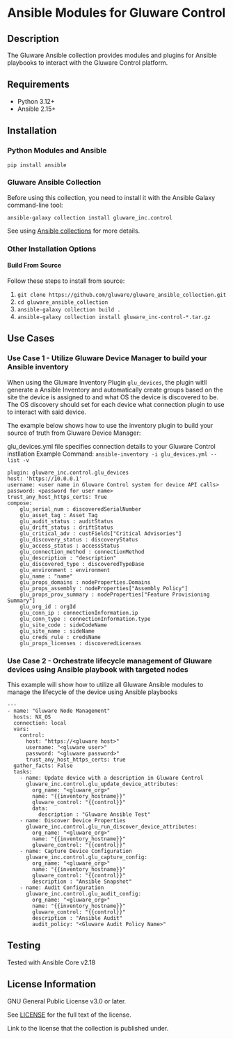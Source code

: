 # Ansible Modules for Gluware Control

## Description
The Gluware Ansible collection provides modules and plugins for Ansible playbooks to interact with the Gluware Control platform.

## Requirements

- Python 3.12+
- Ansible 2.15+

## Installation

### Python Modules and Ansible
```
pip install ansible
```

### Gluware Ansible Collection
Before using this collection, you need to install it with the Ansible Galaxy command-line tool:

```
ansible-galaxy collection install gluware_inc.control
```

See using [Ansible collections](https://docs.ansible.com/ansible/latest/user_guide/collections_using.html#installing-collections) for more details.

### Other Installation Options

#### Build From Source

Follow these steps to install from source:

1. ``git clone https://github.com/gluware/gluware_ansible_collection.git``
2. ``cd gluware_ansible_collection``
3. ``ansible-galaxy collection build .``
4. ``ansible-galaxy collection install gluware_inc-control-*.tar.gz``

## Use Cases

### Use Case 1 - Utilize Gluware Device Manager to build your Ansible inventory
When using the Gluware Inventory Plugin `glu_devices`, the plugin witll generate a Ansible Inventory and automatically create groups based on the site the device is assigned to and what OS the device is discovered to be.  The OS discovery should set for each device what connection plugin to use to interact with said device.  

The example below shows how to use the inventory plugin to build your source of truth from Gluware Device Manager:

glu_devices.yml file specifies connection details to your Gluware Control instllation
Example Command: ``ansible-inventory -i glu_devices.yml --list -v``
```
plugin: gluware_inc.control.glu_devices
host: 'https://10.0.0.1'
username: <user name in Gluware Control system for device API calls>
password: <password for user name>
trust_any_host_https_certs: True
compose:
    glu_serial_num : discoveredSerialNumber
    glu_asset_tag : Asset Tag
    glu_audit_status : auditStatus
    glu_drift_status : driftStatus
    glu_critical_adv : custFields["Critical Advisories"]
    glu_discovery_status : discoveryStatus
    glu_access_status : accessStatus
    glu_connection_method : connectionMethod
    glu_description : "description"
    glu_discovered_type : discoveredTypeBase
    glu_environment : environment
    glu_name : "name"
    glu_props_domains : nodeProperties.Domains
    glu_props_assembly : nodeProperties["Assembly Policy"]
    glu_props_prov_summary : nodeProperties["Feature Provisioning Summary"]
    glu_org_id : orgId
    glu_conn_ip : connectionInformation.ip
    glu_conn_type : connectionInformation.type
    glu_site_code : sideCodeName
    glu_site_name : sideName
    glu_creds_rule : credsName
    glu_props_licenses : discoveredLicenses
```
### Use Case 2 - Orchestrate lifecycle management of Gluware devices using Ansible playbook with targeted nodes
This example will show how to utilize all Gluware Ansible modules to manage the lifecycle of the device using Ansible playbooks
```
---
- name: "Gluware Node Management"
  hosts: NX_OS
  connection: local
  vars:
    control:
      host: "https://<gluware host>"
      username: "<gluware user>"
      password: "<gluware password>"
      trust_any_host_https_certs: true
  gather_facts: False
  tasks:
    - name: Update device with a description in Gluware Control
      gluware_inc.control.glu_update_device_attributes:
        org_name: "<gluware_org>"
        name: "{{inventory_hostname}}"
        gluware_control: "{{control}}"
        data:
          description : "Gluware Ansible Test"
    - name: Discover Device Properties
      gluware_inc.control.glu_run_discover_device_attributes:
        org_name: "<gluware_org>"
        name: "{{inventory_hostname}}"
        gluware_control: "{{control}}"
    - name: Capture Device Configuration
      gluware_inc.control.glu_capture_config:
        org_name: "<gluware_org>"
        name: "{{inventory_hostname}}"
        gluware_control: "{{control}}"
        description : "Ansible Snapshot"
    - name: Audit Configuration
      gluware_inc.control.glu_audit_config:
        org_name: "<gluware_org>"
        name: "{{inventory_hostname}}"
        gluware_control: "{{control}}"
        description : "Ansible Audit"
        audit_policy: "<Gluware Audit Policy Name>"
```
## Testing
Tested with Ansible Core v2.18

## License Information
GNU General Public License v3.0 or later.

See [LICENSE](https://github.com/gluware/gluware_ansible_collection/blob/main/LICENSE) for the full text of the license.

Link to the license that the collection is published under.
